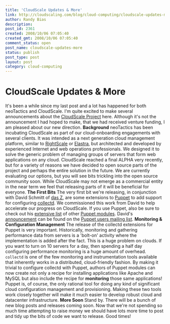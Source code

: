 ```yaml
---
title: 'CloudScale Updates & More'
link: http://cloudscaling.com/blog/cloud-computing/cloudscale-updates-more/
author: Randy Bias
description: 
post_id: 2361
created: 2008/10/06 07:05:40
created_gmt: 2008/10/06 07:05:40
comment_status: open
post_name: cloudscale-updates-more
status: publish
post_type: post
layout: post
category: cloud-computing
---
```


# CloudScale Updates & More

It's been a while since my last post and a lot has happened for both neoTactics and CloudScale. I'm quite excited to make several announcements about the [CloudScale Project](http://neotactics.com/cloudscale/) here. Although it's not the announcement I had hoped to make, that we had received venture funding, I am pleased about our new direction. **Background** neoTactics has been incubating CloudScale as part of our cloud-onboarding engagements with several clients. It was intended as a next generation cloud management platform, similar to [RightScale](http://www.rightscale.com) or [Elastra](http://www.elastra.com), but architected and developed by experienced Internet and web operations professionals. We designed it to solve the generic problem of managing groups of servers that form web applications on any cloud. CloudScale reached a final ALPHA very recently, but for a variety of reasons we have decided to open source parts of the project and perhaps the entire solution in the future. We are currently evaluating our options, but you will see bits trickling into the open source community soon. While CloudScale may not emerge as a commercial entity in the near term we feel that releasing parts of it will be beneficial for everyone. **The First Bits** The very first bit we're releasing, in conjunction with David Schmitt of [das Z](http://dasz.at/), are some extensions to [Puppet](http://puppet.reductivelabs.com) to add support for configuring [collectd](http://www.collectd.org). We commissioned this work from David to help accelerate our progress on CloudScale. If you use Puppet, also be sure to check out his [extensive list](http://reductivelabs.com/trac/puppet/wiki/CompleteConfiguration) of other [Puppet modules](http://git.black.co.at/). David's [announcement](http://groups.google.com/group/puppet-users/browse_thread/thread/cc9a6d612e7bd3ae) can be found on the [Puppet users mailing list](http://groups.google.com/group/puppet-users). **Monitoring & Configuration Management** The release of the collectd extensions for Puppet is very important. Historically, monitoring and gathering performance data from servers is a 'bolt-on' activity where the implementation is added after the fact. This is a huge problem on clouds. If you want to turn on 10 servers for a day, then spending a half day configuring performance monitoring is a huge amount of overhead. `collectd` is one of the few monitoring and instrumentation tools available that inherently works in a distributed, cloud-friendly fashion. By making it trivial to configure collectd with Puppet, authors of Puppet modules can now create not only a recipe for installing applications like Apache and MySQL but also include the recipe for **monitoring** those same applications! Puppet is, of course, the only rational tool for doing any kind of significant cloud configuration management and provisioning. Making these two tools work closely together will make it much easier to develop robust cloud and datacenter infrastructure. **More Soon** Stand by. There will be a bunch of new blog posts and releases coming soon. Now that we're not spending so much time attempting to raise money we should have lots more time to post and tidy up the bits of code we want to release. Good times!